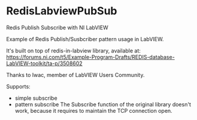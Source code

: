 # RedisLabviewPubSub
Redis Publish Subscribe with NI LabVIEW

Example of Redis Publish/Susbcriber pattern usage in LabVIEW.

It's built on top of redis-in-labview library, available at:
https://forums.ni.com/t5/Example-Program-Drafts/REDIS-database-LabVIEW-toolkit/ta-p/3508602

Thanks to Iwac, member of LabVIEW Users Community.

Supports:
* simple subscribe
* pattern subscribe
The Subscribe function of the original library doesn't work, because it requires to maintain the TCP connection open.